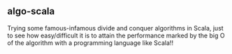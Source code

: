 ## algo-scala
Trying some famous-infamous divide and conquer algorithms in Scala, just to see how easy/difficult it is to attain the performance marked by the big O of the algorithm with a programming language like Scala!!

